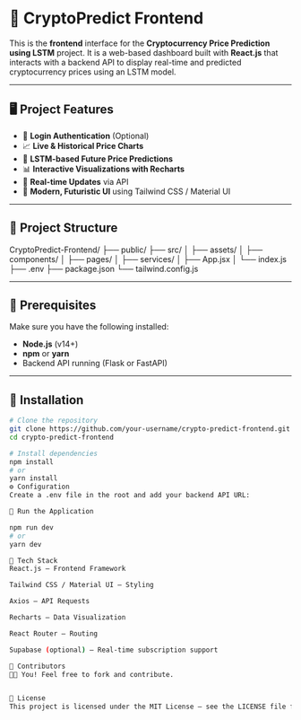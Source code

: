 # 🚀 CryptoPredict Frontend

This is the **frontend** interface for the **Cryptocurrency Price Prediction using LSTM** project.
It is a web-based dashboard built with **React.js** that interacts with a backend API to display real-time and predicted cryptocurrency prices using an LSTM model.

---

## 🖥️ Project Features

- 🔐 **Login Authentication** (Optional)
- 📈 **Live & Historical Price Charts**
- 🤖 **LSTM-based Future Price Predictions**
- 📊 **Interactive Visualizations with Recharts**
- 🔄 **Real-time Updates** via API
- 🎨 **Modern, Futuristic UI** using Tailwind CSS / Material UI

---

## 📁 Project Structure

CryptoPredict-Frontend/
├── public/
├── src/
│ ├── assets/
│ ├── components/
│ ├── pages/
│ ├── services/
│ ├── App.jsx
│ └── index.js
├── .env
├── package.json
└── tailwind.config.js


---

## 🚧 Prerequisites

Make sure you have the following installed:

- **Node.js** (v14+)
- **npm** or **yarn**
- Backend API running (Flask or FastAPI)

---

## 🔧 Installation

```bash
# Clone the repository
git clone https://github.com/your-username/crypto-predict-frontend.git
cd crypto-predict-frontend

# Install dependencies
npm install
# or
yarn install
⚙️ Configuration
Create a .env file in the root and add your backend API URL:

🚀 Run the Application

npm run dev
# or
yarn dev

🔗 Tech Stack
React.js – Frontend Framework

Tailwind CSS / Material UI – Styling

Axios – API Requests

Recharts – Data Visualization

React Router – Routing

Supabase (optional) – Real-time subscription support

🤝 Contributors
👨‍💻 You! Feel free to fork and contribute.


📜 License
This project is licensed under the MIT License – see the LICENSE file for details.
